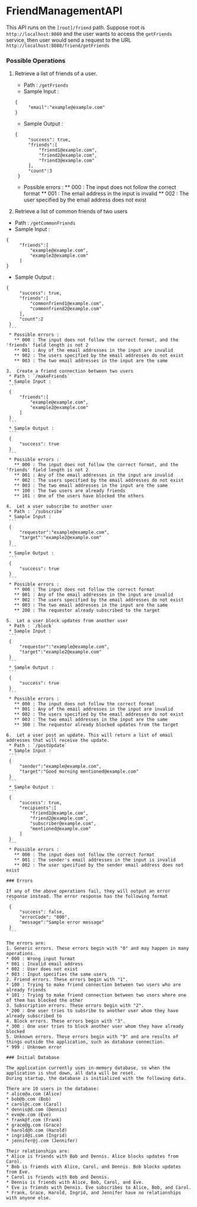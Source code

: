 # FriendManagementAPI

This API runs on the `[root]/friend` path.
Suppose root is `http://localhost:8080` and the user wants to access the `getFriends` service, 
then user would send a request to the URL `http://localhost:8080/friend/getFriends`

### Possible Operations

1. Retrieve a list of friends of a user.
   * Path : `/getFriends`
   * Sample Input :
   ```
   {
		"email":"example@example.com"
   }
   ```
   * Sample Output :
   ```
   {
		"success": true,
		"friends":[
			"friend1@example.com",
			"friend2@example.com",
			"friend3@example.com"
		],
		"count":3
	}
	```
	* Possible errors : 
	  ** 000 : The input does not follow the correct format
	  ** 001 : The email address in the input is invalid
	  ** 002 : The user specified by the email address does not exist
	  
2.  Retrieve a list of common friends of two users
   * Path : `/getCommonFriends`
   * Sample Input :
   ```
   {
		"friends":[
			"example@example.com",
			"example2@example.com"
		]
   }
   ```
   * Sample Output :
   ```
   {
		"success": true,
		"friends":[
			"commonfriend1@example.com",
			"commonfriend2@example.com"
		],
		"count":2
	}
	```
	* Possible errors : 
	  ** 000 : The input does not follow the correct format, and the 'friends' field length is not 2
	  ** 001 : Any of the email addresses in the input are invalid
	  ** 002 : The users specified by the email addresses do not exist
	  ** 003 : The two email addresses in the input are the same
	  
3.  Create a friend connection between two users
    * Path : `/makeFriends`
    * Sample Input :
    ```
    {
		"friends":[
			"example@example.com",
			"example2@example.com"
		]
    }
    ```
    * Sample Output :
    ```
    {
		"success": true
	}
	```
	* Possible errors : 
	  ** 000 : The input does not follow the correct format, and the 'friends' field length is not 2
	  ** 001 : Any of the email addresses in the input are invalid
	  ** 002 : The users specified by the email addresses do not exist
	  ** 003 : The two email addresses in the input are the same
	  ** 100 : The two users are already friends
	  ** 101 : One of the users have blocked the others
	  
4.  Let a user subscribe to another user
    * Path : `/subscribe`
    * Sample Input :
    ```
    {
		"requestor":"example@example.com",
		"target":"example2@example.com"
    }
    ```
    * Sample Output :
    ```
    {
		"success": true
	}
	```
	* Possible errors : 
	  ** 000 : The input does not follow the correct format
	  ** 001 : Any of the email addresses in the input are invalid
	  ** 002 : The users specified by the email addresses do not exist
	  ** 003 : The two email addresses in the input are the same
	  ** 200 : The requestor already subscribed to the target

5.  Let a user block updates from another user
    * Path : `/block`
    * Sample Input :
    ```
    {
		"requestor":"example@example.com",
		"target":"example2@example.com"
    }
    ```
    * Sample Output :
    ```
    {
		"success": true
	}
	```
	* Possible errors : 
	  ** 000 : The input does not follow the correct format
	  ** 001 : Any of the email addresses in the input are invalid
	  ** 002 : The users specified by the email addresses do not exist
	  ** 003 : The two email addresses in the input are the same
	  ** 300 : The requestor already blocked updates from the target
	  
6.  Let a user post an update. This will return a list of email addresses that will receive the update.
    * Path : `/postUpdate`
    * Sample Input :
    ```
    {
		"sender":"example@example.com",
		"target":"Good morning mentioned@example.com"
    }
    ```
    * Sample Output :
    ```
    {
		"success": true,
		"recipients":[
			"friend1@example.com",
			"friend2@example.com",
			"subscriber@example.com",
			"mentioned@example.com"
		]
	}
	```
	* Possible errors : 
	  ** 000 : The input does not follow the correct format
	  ** 001 : The sender's email addresses in the input is invalid
	  ** 002 : The user specified by the sender email address does not exist
	  
### Errors

If any of the above operations fail, they will output an error response instead. The error response has the following format
    ```
    {
		"success": false,
		"errorCode": "000",
		"message":"Sample error message"
	}
	```
	
The errors are:
1. Generic errors. These errors begin with "0" and may happen in many operations.
   * 000 : Wrong input format
   * 001 : Invalid email address
   * 002 : User does not exist
   * 003 : Input specifies the same users
2. Friend errors. These errors begin with "1".
   * 100 : Trying to make friend connection between two users who are already friends
   * 101 : Trying to make friend connection between two users where one of them has blocked the other
3. Subscription errors. These errors begin with "2".
   * 200 : One user tries to subsribe to another user whom they have already subscribed to
4. Block errors. These errors begin with "3".
   * 300 : One user tries to block another user whom they have already blocked
5. Unknown errors. These errors begin with "9" and are results of things outside the application, such as database connection.
   * 999 : Unknown error
   
### Initial Database

The application currently uses in-memory database, so when the application is shut down, all data will be reset.
During startup, the database is initialized with the following data.

There are 10 users in the database:
* alice@a.com (Alice)
* bob@b.com (Bob)
* carol@c.com (Carol)
* dennis@d.com (Dennis)
* eve@e.com (Eve)
* frank@f.com (Frank)
* grace@g.com (Grace)
* harold@h.com (Harold)
* ingrid@i.com (Ingrid)
* jennifer@j.com (Jennifer)

Their relationships are:
* Alice is friends with Bob and Dennis. Alice blocks updates from Carol.
* Bob is friends with Alice, Carol, and Dennis. Bob blocks updates from Eve.
* Carol is friends with Bob and Dennis.
* Dennis is friends with Alice, Bob, Carol, and Eve.
* Eve is friends with Dennis. Eve subscribes to Alice, Bob, and Carol.
* Frank, Grace, Harold, Ingrid, and Jennifer have no relationships with anyone else.
